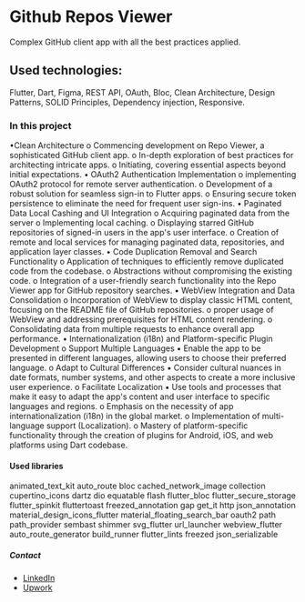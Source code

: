 # Github Repos Viewer

Complex GitHub client app with all the best practices applied.

## Used technologies:

Flutter, Dart, Figma, REST API, OAuth, Bloc, Clean Architecture,
Design Patterns, SOLID Principles, Dependency injection, Responsive.

### In this project

•Clean Architecture
    o Commencing development on Repo Viewer, a sophisticated GitHub client
      app.
    o In-depth exploration of best practices for architecting intricate apps.
    o Initiating, covering essential aspects beyond initial expectations.
• OAuth2 Authentication Implementation
    o implementing OAuth2 protocol for remote server authentication.
    o Development of a robust solution for seamless sign-in to Flutter apps.
    o Ensuring secure token persistence to eliminate the need for frequent user
      sign-ins.
• Paginated Data Local Cashing and UI Integration
    o Acquiring paginated data from the server
    o Implementing local caching.
    o Displaying starred GitHub repositories of signed-in users in the app's user
      interface.
    o Creation of remote and local services for managing paginated data,
      repositories, and application layer classes.
• Code Duplication Removal and Search Functionality
    o Application of techniques to efficiently remove duplicated code from the
      codebase.
    o Abstractions without compromising the existing code.
    o Integration of a user-friendly search functionality into the Repo Viewer app
      for GitHub repository searches.
• WebView Integration and Data Consolidation
    o Incorporation of WebView to display classic HTML content, focusing on the
      README file of GitHub repositories.
    o proper usage of WebView and addressing prerequisites for HTML content
      rendering.
    o Consolidating data from multiple requests to enhance overall app
      performance.
• Internationalization (i18n) and Platform-specific Plugin Development
      o Support Multiple Languages
        ▪ Enable the app to be presented in different languages, allowing users
          to choose their preferred language.
      o Adapt to Cultural Differences
        ▪ Consider cultural nuances in date formats, number systems, and
          other aspects to create a more inclusive user experience.
      o Facilitate Localization
        ▪ Use tools and processes that make it easy to adapt the app's content
          and user interface to specific languages and regions.
      o Emphasis on the necessity of app internationalization (i18n) in the global
        market.
      o Implementation of multi-language support (Localization).
      o Mastery of platform-specific functionality through the creation of plugins for
        Android, iOS, and web platforms using Dart codebase.

#### Used libraries

  animated_text_kit
  auto_route
  bloc
  cached_network_image
  collection
  cupertino_icons
  dartz
  dio
  equatable
  flash
  flutter_bloc
  flutter_secure_storage
  flutter_spinkit
  fluttertoast
  freezed_annotation
  gap
  get_it
  http
  json_annotation
  material_design_icons_flutter
  material_floating_search_bar
  oauth2
  path
  path_provider
  sembast
  shimmer
  svg_flutter
  url_launcher
  webview_flutter
  auto_route_generator
  build_runner
  flutter_lints
  freezed
  json_serializable

##### Contact
- [LinkedIn]([https://www.linkedin.com/in/bilalelsayed97/])
- [Upwork]([https://www.upwork.com/freelancers/~01029ea233c076dce6])
